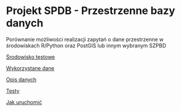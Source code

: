 # Projekt SPDB - Przestrzenne bazy danych
Porównanie możliwości realizacji zapytań o dane przestrzenne w środowiskach R/Python oraz PostGIS lub
innym wybranym SZPBD

[Środowisko testowe](./docs/environment.md)

[Wykorzystane dane](./docs/data.md)

[Opis danych](.docs/data-desc.md)

[Testy](.docs/tests.md)

[Jak uruchomić](./docs/how-to.md)

